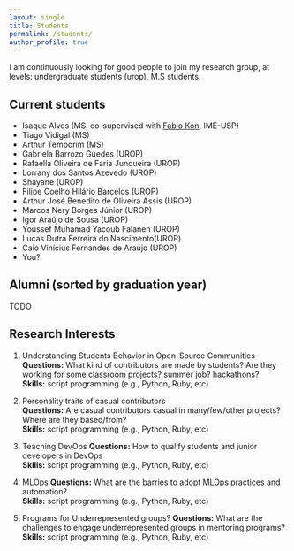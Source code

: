 ```yaml
---
layout: single
title: Students
permalink: /students/
author_profile: true
---
```


I am continuously looking for good people to join my research group, at levels: undergraduate students (urop), M.S students. 

## Current students

- Isaque Alves (MS, co-supervised with [Fabio Kon](https://www.ime.usp.br/~kon/), IME-USP)
- Tiago Vidigal (MS)
- Arthur Temporim (MS)
- Gabriela Barrozo Guedes (UROP)
- Rafaella Oliveira de Faria Junqueira (UROP)
- Lorrany dos Santos Azevedo (UROP)
- Shayane (UROP)
- Filipe Coelho Hilário Barcelos (UROP)
- Arthur José Benedito de Oliveira Assis (UROP)
- Marcos Nery Borges Júnior (UROP)
- Igor Araújo de Sousa (UROP)
- Youssef Muhamad Yacoub Falaneh (UROP)
- Lucas Dutra Ferreira do Nascimento(UROP)
- Caio Vinícius Fernandes de Araújo (UROP)
- You?

## Alumni (sorted by graduation year)

TODO



## Research Interests

1. Understanding Students Behavior in Open-Source Communities<br>
**Questions:** What kind of contributors are made by students? Are they working for some classroom projects? summer job? hackathons?<br>
**Skills:** script programming (e.g., Python, Ruby, etc)<br>

2. Personality traits of casual contributors<br>
**Questions:** Are casual contributors casual in many/few/other projects? Where are they based/from?<br>
**Skills:** script programming (e.g., Python, Ruby, etc)<br>

3. Teaching DevOps
**Questions:** How to qualify students and junior developers in DevOps <br>
**Skills:** script programming (e.g., Python, Ruby, etc)<br>


4. MLOps
**Questions:** What are the barries to adopt MLOps practices and automation? <br>
**Skills:** script programming (e.g., Python, Ruby, etc)<br>

5. Programs for Underrepresented groups?
**Questions:** What are the challenges to engage underrepresented groups in mentoring programs? <br>
**Skills:** script programming (e.g., Python, Ruby, etc)<br>
